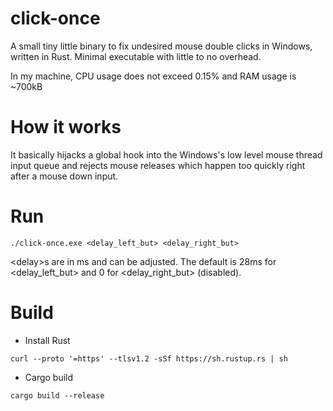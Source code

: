 # click-once

A small tiny little binary to fix undesired mouse double clicks in Windows, written in Rust. Minimal executable with little to no overhead.

In my machine, CPU usage does not exceed 0.15% and RAM usage is ~700kB

# How it works

It basically hijacks a global hook into the Windows's low level mouse thread input queue and rejects mouse releases which happen too quickly right after a mouse down input.


# Run
```
./click-once.exe <delay_left_but> <delay_right_but> 
```

\<delay\>s are in ms and can be adjusted. The default is 28ms for \<delay_left_but\> and 0 for \<delay_right_but\> (disabled).

# Build

- Install Rust
```
curl --proto '=https' --tlsv1.2 -sSf https://sh.rustup.rs | sh
```

- Cargo build

```
cargo build --release
```

